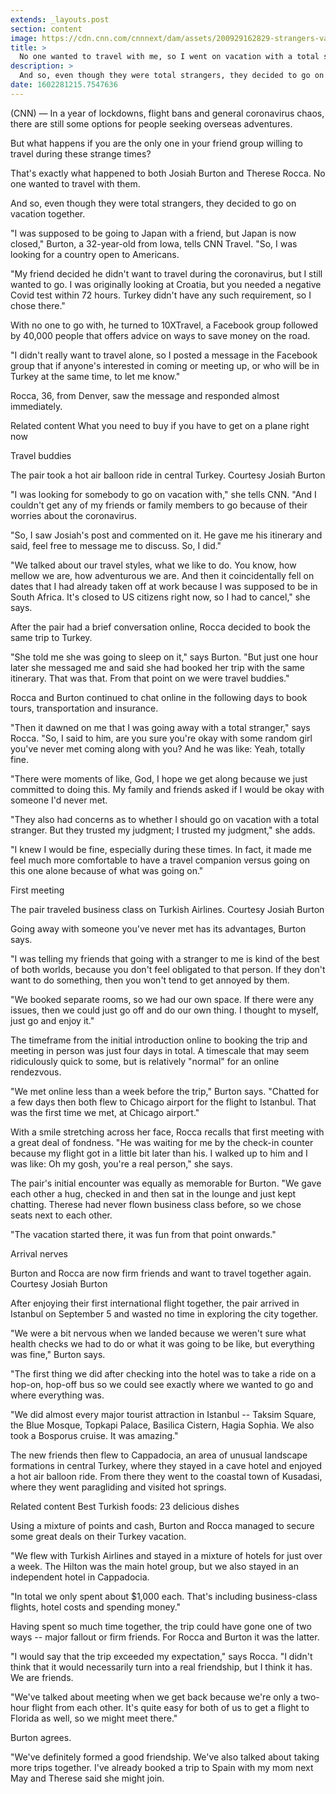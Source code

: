 ```yaml
--- 
extends: _layouts.post 
section: content 
image: https://cdn.cnn.com/cnnnext/dam/assets/200929162829-strangers-vacation-tz-1-super-tease.jpg 
title: > 
  No one wanted to travel with me, so I went on vacation with a total stranger 
description: > 
  And so, even though they were total strangers, they decided to go on vacation together."My friend decided he didn't want to travel during the coronavirus, but I still wanted to go.After the pair had a brief conversation online, Rocca decided to book the same trip to Turkey."Then it dawned on me that I was going away with a total stranger," says Rocca."They also had concerns as to whether I should go on vacation with a total stranger. 
date: 1602281215.7547636 
--- 
```

(CNN) — In a year of lockdowns, flight bans and general coronavirus chaos, there are still some options for people seeking overseas adventures.

But what happens if you are the only one in your friend group willing to travel during these strange times?

That's exactly what happened to both Josiah Burton and Therese Rocca. No one wanted to travel with them.

And so, even though they were total strangers, they decided to go on vacation together.

"I was supposed to be going to Japan with a friend, but Japan is now closed," Burton, a 32-year-old from Iowa, tells CNN Travel. "So, I was looking for a country open to Americans.

"My friend decided he didn't want to travel during the coronavirus, but I still wanted to go. I was originally looking at Croatia, but you needed a negative Covid test within 72 hours. Turkey didn't have any such requirement, so I chose there."

With no one to go with, he turned to 10XTravel, a Facebook group followed by 40,000 people that offers advice on ways to save money on the road.

"I didn't really want to travel alone, so I posted a message in the Facebook group that if anyone's interested in coming or meeting up, or who will be in Turkey at the same time, to let me know."

Rocca, 36, from Denver, saw the message and responded almost immediately.

Related content What you need to buy if you have to get on a plane right now

Travel buddies

The pair took a hot air balloon ride in central Turkey. Courtesy Josiah Burton

"I was looking for somebody to go on vacation with," she tells CNN. "And I couldn't get any of my friends or family members to go because of their worries about the coronavirus.

"So, I saw Josiah's post and commented on it. He gave me his itinerary and said, feel free to message me to discuss. So, I did."

"We talked about our travel styles, what we like to do. You know, how mellow we are, how adventurous we are. And then it coincidentally fell on dates that I had already taken off at work because I was supposed to be in South Africa. It's closed to US citizens right now, so I had to cancel," she says.

After the pair had a brief conversation online, Rocca decided to book the same trip to Turkey.

"She told me she was going to sleep on it," says Burton. "But just one hour later she messaged me and said she had booked her trip with the same itinerary. That was that. From that point on we were travel buddies."

Rocca and Burton continued to chat online in the following days to book tours, transportation and insurance.

"Then it dawned on me that I was going away with a total stranger," says Rocca. "So, I said to him, are you sure you're okay with some random girl you've never met coming along with you? And he was like: Yeah, totally fine.

"There were moments of like, God, I hope we get along because we just committed to doing this. My family and friends asked if I would be okay with someone I'd never met.

"They also had concerns as to whether I should go on vacation with a total stranger. But they trusted my judgment; I trusted my judgment," she adds.

"I knew I would be fine, especially during these times. In fact, it made me feel much more comfortable to have a travel companion versus going on this one alone because of what was going on."

First meeting

The pair traveled business class on Turkish Airlines. Courtesy Josiah Burton

Going away with someone you've never met has its advantages, Burton says.

"I was telling my friends that going with a stranger to me is kind of the best of both worlds, because you don't feel obligated to that person. If they don't want to do something, then you won't tend to get annoyed by them.

"We booked separate rooms, so we had our own space. If there were any issues, then we could just go off and do our own thing. I thought to myself, just go and enjoy it."

The timeframe from the initial introduction online to booking the trip and meeting in person was just four days in total. A timescale that may seem ridiculously quick to some, but is relatively "normal" for an online rendezvous.

"We met online less than a week before the trip," Burton says. "Chatted for a few days then both flew to Chicago airport for the flight to Istanbul. That was the first time we met, at Chicago airport."

With a smile stretching across her face, Rocca recalls that first meeting with a great deal of fondness. "He was waiting for me by the check-in counter because my flight got in a little bit later than his. I walked up to him and I was like: Oh my gosh, you're a real person," she says.

The pair's initial encounter was equally as memorable for Burton. "We gave each other a hug, checked in and then sat in the lounge and just kept chatting. Therese had never flown business class before, so we chose seats next to each other.

"The vacation started there, it was fun from that point onwards."

Arrival nerves

Burton and Rocca are now firm friends and want to travel together again. Courtesy Josiah Burton

After enjoying their first international flight together, the pair arrived in Istanbul on September 5 and wasted no time in exploring the city together.

"We were a bit nervous when we landed because we weren't sure what health checks we had to do or what it was going to be like, but everything was fine," Burton says.

"The first thing we did after checking into the hotel was to take a ride on a hop-on, hop-off bus so we could see exactly where we wanted to go and where everything was.

"We did almost every major tourist attraction in Istanbul -- Taksim Square, the Blue Mosque, Topkapi Palace, Basilica Cistern, Hagia Sophia. We also took a Bosporus cruise. It was amazing."

The new friends then flew to Cappadocia, an area of unusual landscape formations in central Turkey, where they stayed in a cave hotel and enjoyed a hot air balloon ride. From there they went to the coastal town of Kusadasi, where they went paragliding and visited hot springs.

Related content Best Turkish foods: 23 delicious dishes

Using a mixture of points and cash, Burton and Rocca managed to secure some great deals on their Turkey vacation.

"We flew with Turkish Airlines and stayed in a mixture of hotels for just over a week. The Hilton was the main hotel group, but we also stayed in an independent hotel in Cappadocia.

"In total we only spent about $1,000 each. That's including business-class flights, hotel costs and spending money."

Having spent so much time together, the trip could have gone one of two ways -- major fallout or firm friends. For Rocca and Burton it was the latter.

"I would say that the trip exceeded my expectation," says Rocca. "I didn't think that it would necessarily turn into a real friendship, but I think it has. We are friends.

"We've talked about meeting when we get back because we're only a two-hour flight from each other. It's quite easy for both of us to get a flight to Florida as well, so we might meet there."

Burton agrees.

"We've definitely formed a good friendship. We've also talked about taking more trips together. I've already booked a trip to Spain with my mom next May and Therese said she might join.